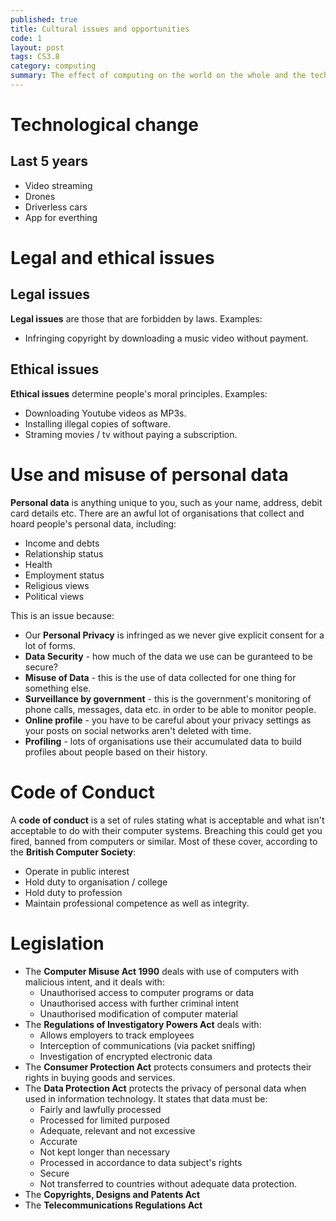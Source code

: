 ```yaml
---
published: true
title: Cultural issues and opportunities
code: 1
layout: post
tags: CS3.8
category: computing
summary: The effect of computing on the world on the whole and the technological changes it brings.
---
```

# Technological change

## Last 5 years

+ Video streaming
+ Drones
+ Driverless cars
+ App for everthing

# Legal and ethical issues

## Legal issues

**Legal issues** are those that are forbidden by laws. Examples:

+ Infringing copyright by downloading a music video without payment.

## Ethical issues

**Ethical issues** determine people's moral principles. Examples:

+ Downloading Youtube videos as MP3s.
+ Installing illegal copies of software.
+ Straming movies / tv without paying a subscription.

# Use and misuse of personal data

**Personal data** is anything unique to you, such as your name, address, debit card details etc. There are an awful lot of organisations that collect and hoard people's personal data, including:

+ Income and debts
+ Relationship status
+ Health
+ Employment status
+ Religious views
+ Political views

This is an issue because:

+ Our **Personal Privacy** is infringed as we never give explicit consent for a lot of forms.
+ **Data Security** - how much of the data we use can be guranteed to be secure?
+ **Misuse of Data** - this is the use of data collected for one thing for something else.
+ **Surveillance by government** - this is the government's monitoring of phone calls, messages, data etc. in order to be able to monitor people.
+ **Online profile** - you have to be careful about your privacy settings as your posts on social networks aren't deleted with time.
+ **Profiling** - lots of organisations use their accumulated data to build profiles about people based on their history.

# Code of Conduct
A **code of conduct** is a set of rules stating what is acceptable and what isn't acceptable to do with their computer systems. Breaching this could get you fired, banned from computers or similar. Most of these cover, according to the **British Computer Society**:

+ Operate in public interest
+ Hold duty to organisation / college
+ Hold duty to profession
+ Maintain professional competence as well as integrity.

# Legislation

+ The **Computer Misuse Act 1990** deals with use of computers with malicious intent, and it deals with:
	* Unauthorised access to computer programs or data
    * Unauthorised access with further criminal intent
    * Unauthorised modification of computer material
+ The **Regulations of Investigatory Powers Act** deals with:
	* Allows employers to track employees
	* Interception of communications (via packet sniffing)
    * Investigation of encrypted electronic data
+ The **Consumer Protection Act** protects consumers and protects their rights in buying goods and services.
+ The **Data Protection Act** protects the privacy of personal data when used in information technology. It states that data must be:
	* Fairly and lawfully processed
    * Processed for limited purposed
    * Adequate, relevant and not excessive
    * Accurate
    * Not kept longer than necessary
    * Processed in accordance to data subject's rights
    * Secure
    * Not transferred to countries without adequate data protection.
+ The **Copyrights, Designs and Patents Act**
+ The **Telecommunications Regulations Act**
